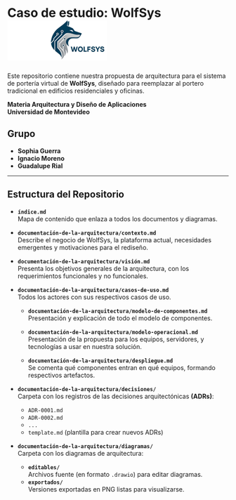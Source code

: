 
# Caso de estudio: WolfSys ‎ ‎ ‎ ‎ ‎ ‎ ‎‎ ‎ ‎ ‎‎ ‎ ‎ ‎  ‎ ‎ ‎ ‎ ‎  ![WolfSys Logo](logo.png)
Este repositorio contiene nuestra propuesta de arquitectura para el sistema de portería virtual de **WolfSys**, diseñado para reemplazar al portero tradicional en edificios residenciales y oficinas. 

**Materia Arquitectura y Diseño de Aplicaciones**  
**Universidad de Montevideo**
## Grupo

- **Sophia Guerra**  
- **Ignacio Moreno**  
- **Guadalupe Rial** 
---

## Estructura del Repositorio

- **`índice.md`**  
  Mapa de contenido que enlaza a todos los documentos y diagramas.

- **`documentación-de-la-arquitectura/contexto.md`**  
  Describe el negocio de WolfSys, la plataforma actual, necesidades emergentes y motivaciones para el rediseño.

- **`documentación-de-la-arquitectura/visión.md`**  
  Presenta los objetivos generales de la arquitectura, con los requerimientos funcionales y no funcionales.

- **`documentación-de-la-arquitectura/casos-de-uso.md`**  
  Todos los actores con sus respectivos casos de uso.

  - **`documentación-de-la-arquitectura/modelo-de-componentes.md`**  
  Presentación y explicación de todo el modelo de componentes.

  - **`documentación-de-la-arquitectura/modelo-operacional.md`**  
  Presentación de la propuesta para los equipos, servidores, y tecnologías a usar en nuestra solución.

  - **`documentación-de-la-arquitectura/despliegue.md`**  
  Se comenta qué componentes entran en qué equipos, formando respectivos artefactos.

- **`documentación-de-la-arquitectura/decisiones/`**  
  Carpeta con los registros de las decisiones arquitectónicas **(ADRs)**:
  - `ADR-0001.md`  
  - `ADR-0002.md`
  - `...`
  - `template.md` (plantilla para crear nuevos ADRs)

- **`documentación-de-la-arquitectura/diagramas/`**  
  Carpeta con los diagramas de arquitectura:
  - **`editables/`**  
    Archivos fuente (en formato `.drawio`) para editar diagramas.  
  - **`exportados/`**  
    Versiones exportadas en PNG listas para visualizarse.
